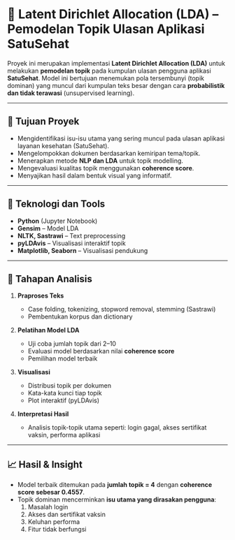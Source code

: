 # 🧠 Latent Dirichlet Allocation (LDA) – Pemodelan Topik Ulasan Aplikasi SatuSehat

Proyek ini merupakan implementasi **Latent Dirichlet Allocation (LDA)** untuk melakukan **pemodelan topik** pada kumpulan ulasan pengguna aplikasi **SatuSehat**. Model ini bertujuan menemukan pola tersembunyi (topik dominan) yang muncul dari kumpulan teks besar dengan cara **probabilistik dan tidak terawasi** (unsupervised learning).

---

## 🎯 Tujuan Proyek

- Mengidentifikasi isu-isu utama yang sering muncul pada ulasan aplikasi layanan kesehatan (SatuSehat).
- Mengelompokkan dokumen berdasarkan kemiripan tema/topik.
- Menerapkan metode **NLP dan LDA** untuk topik modelling.
- Mengevaluasi kualitas topik menggunakan **coherence score**.
- Menyajikan hasil dalam bentuk visual yang informatif.

---

## 🔧 Teknologi dan Tools

- **Python** (Jupyter Notebook)
- **Gensim** – Model LDA
- **NLTK, Sastrawi** – Text preprocessing
- **pyLDAvis** – Visualisasi interaktif topik
- **Matplotlib, Seaborn** – Visualisasi pendukung

---

## 🔎 Tahapan Analisis

1. **Praproses Teks**
   - Case folding, tokenizing, stopword removal, stemming (Sastrawi)
   - Pembentukan korpus dan dictionary

2. **Pelatihan Model LDA**
   - Uji coba jumlah topik dari 2–10
   - Evaluasi model berdasarkan nilai **coherence score**
   - Pemilihan model terbaik

3. **Visualisasi**
   - Distribusi topik per dokumen
   - Kata-kata kunci tiap topik
   - Plot interaktif (pyLDAvis)

4. **Interpretasi Hasil**
   - Analisis topik-topik utama seperti: login gagal, akses sertifikat vaksin, performa aplikasi

---

## 📈 Hasil & Insight

- Model terbaik ditemukan pada **jumlah topik = 4** dengan **coherence score sebesar 0.4557**.
- Topik dominan mencerminkan **isu utama yang dirasakan pengguna**:  
  1. Masalah login  
  2. Akses dan sertifikat vaksin  
  3. Keluhan performa  
  4. Fitur tidak berfungsi

